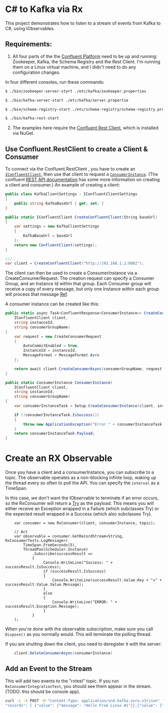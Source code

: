 # C# to Kafka via Rx

This project demonstrates how to listen to a stream of events from Kafka to C#, using IObservables.

## Requirements:

1) All four parts of the the [Confluent Platform](http://docs.confluent.io/1.0.1/) need to be up and running: Zookeeper, Kafka, the Schema Registry and the Rest Client.  I'm running them on a Linux virtual machine, and I didn't need to do any configuration changes.

In four different consoles, run these commands:
```bash
$ ./bin/zookeeper-server-start ./etc/kafka/zookeeper.properties

$ ./bin/kafka-server-start ./etc/kafka/server.propertie

$ ./bin/schema-registry-start ./etc/schema-registry/schema-registry.properties

$ ./bin/kafka-rest-start
```
2) The examples here require the [Confluent Rest Client](https://github.com/josephjeganathan/Confluent.RestClient), which is installed via NuGet.

## Use Confluent.RestClient to create a Client & Consumer

To connect via the Confluent.RestClient , you have to create an [`IConfluentClient`](https://github.com/josephjeganathan/Confluent.RestClient/blob/master/src/Confluent.RestClient/IConfluentClient.cs), then use that client to request a [`ConsumerInstance`](https://github.com/josephjeganathan/Confluent.RestClient/blob/master/src/Confluent.RestClient/Model/ConsumerInstance.cs).  (The confluent [REST API documentation](http://confluent.io/docs/current/kafka-rest/docs/index.html) has some more information on creating a client and consumer.)  An example of creating a client:

```C#
public class KafkaClientSettings : IConfluentClientSettings
{
    public string KafkaBaseUrl { get; set; }
}

public static IConfluentClient CreateConfluentClient(String baseUrl)
{
    var settings = new KafkaClientSettings
    {
        KafkaBaseUrl = baseUrl
    };
    return new ConfluentClient(settings);
}

///...
var client = CreateConfluentClient("http://192.168.1.2:8082");

```

The client can then be used to create a ConsumerInstance via a CreateConsumerRequest.  The creation request can specify a Consumer Group, and an Instance Id within that group.  Each Consumer group will receive a copy of every message, but only one Instance within each group will process that message [Ref](http://kafka.apache.org/documentation.html#intro_consumers).

A consumer instance can be created like this:

```C#
public static async Task<ConfluentResponse<ConsumerInstance>> CreateConsumerInstance(
    IConfluentClient client,
    string instanceId,
    string consumerGroupName)
{
    var request = new CreateConsumerRequest
    {
        AutoCommitEnabled = true,
        InstanceId = instanceId,
        MessageFormat = MessageFormat.Avro
    };

    return await client.CreateConsumerAsync(consumerGroupName, request);
}

public static ConsumerInstance ConsumerInstance(
    IConfluentClient client,
    string instanceId,
    string consumerGroupName)
{
    var consumerInstanceTask = Setup.CreateConsumerInstance(client, instanceId, consumerGroupName).Result;

    if (!consumerInstanceTask.IsSuccess())
    {
        throw new ApplicationException("Error " + consumerInstanceTask.Error.ErrorCode + ": " + consumerInstanceTask.Error.Message);
    }
    return consumerInstanceTask.Payload;
}
```

# Create an RX Observable

Once you have a client and a consumerInstance, you can subscribe to a topic.  The observable operates as a non-blocking infinte loop, waking up the thread every so often to poll the API.  You can specify the `interval` as a TimeSpan.

In this case, we don't want the IObservable to terminate if an error occurs, so the RxConsumer will return a [Try](https://github.com/mikebridge/Kafka.Rx.NET/blob/master/Kafka.Rx.NET/Try.cs) as the payload.  This means you will either receive an Exception wrapped in a Failure (which subclasses Try) or the expected result wrapped in a Success (which also subclasses Try).  

```
    var consumer = new RxConsumer(client, consumerInstance, topic);
 
    // Act
    var observable = consumer.GetRecordStream<String, RxConsumerTests.LogMessage>(
        TimeSpan.FromSeconds(5),
        ThreadPoolScheduler.Instance)
            .Subscribe(successResult =>
            {
                 Console.WriteLine("Success: " + successResult.IsSuccess);
                 if (successResult.IsSuccess)
                 {
                     Console.WriteLine(successResult.Value.Key + "=" + successResult.Value.Value.Message);
                 }
                 else
                 {
                     Console.WriteLine("ERROR: " + successResult.Exception.Message);
                 }
            }
    );

```

When you're done with the observable subscription, make sure you call `Dispose()` as you normally would.  This will terminate the polling thread.

If you are shutting down the client, you need to deregister it with the server:

```c#
    client.DeleteConsumerAsync(consumerInstance)
```

## Add an Event to the Stream

This will add two events to the "rxtest" topic.  If you run `RxConsumerIntegrationTest`, you should see them appear in the stream.  (TODO: this should be console app).

```bash
curl -i -X POST -H "Content-Type: application/vnd.kafka.avro.v1+json" --data '{ "value_schema": "{\"type\": \"record\", \"name\": \"LogMessage\", \"fields\": [{\"name\": \"message\", \"type\": \"string\"}]}", 
"records": [ {"value": {"message": "Hello From Linux #1"}},{"value": {"message": "Hello From Linux #2"}}]}' http://localhost:8082/topics/rxtest
```

